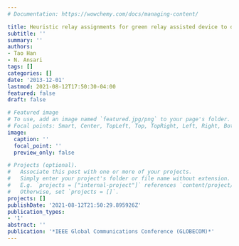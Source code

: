 ```yaml
---
# Documentation: https://wowchemy.com/docs/managing-content/

title: Heuristic relay assignments for green relay assisted device to device communications
subtitle: ''
summary: ''
authors:
- Tao Han
- N. Ansari
tags: []
categories: []
date: '2013-12-01'
lastmod: 2021-08-12T17:50:30-04:00
featured: false
draft: false

# Featured image
# To use, add an image named `featured.jpg/png` to your page's folder.
# Focal points: Smart, Center, TopLeft, Top, TopRight, Left, Right, BottomLeft, Bottom, BottomRight.
image:
  caption: ''
  focal_point: ''
  preview_only: false

# Projects (optional).
#   Associate this post with one or more of your projects.
#   Simply enter your project's folder or file name without extension.
#   E.g. `projects = ["internal-project"]` references `content/project/deep-learning/index.md`.
#   Otherwise, set `projects = []`.
projects: []
publishDate: '2021-08-12T21:50:29.895926Z'
publication_types:
- '1'
abstract: ''
publication: '*IEEE Global Communications Conference (GLOBECOM)*'
---
```

